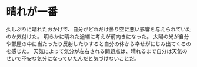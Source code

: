# 晴れが一番

久しぶりに晴れたおかげで、自分がどれだけ曇り空に悪い影響を与えられていたのか気付けた。
明らかに晴れた途端に考えが前向きになった。
太陽の光が自分や部屋の中に当たったり反射したりすると自分の体から幸せがにじみ出てくるのを感じた。
天気によって気分が左右される問題点は、晴れるまで自分は天気のせいで不安な気分になっていたんだと気づけないことだ。
